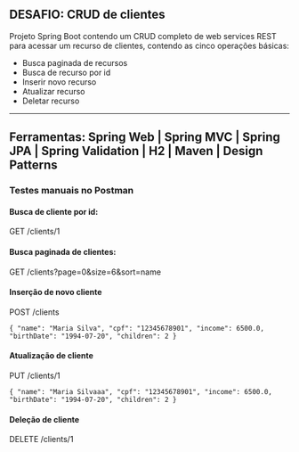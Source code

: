 ## DESAFIO: CRUD de clientes

Projeto Spring Boot contendo um CRUD completo de web services REST para
acessar um recurso de clientes, contendo as cinco operações básicas:
- Busca paginada de recursos
- Busca de recurso por id
- Inserir novo recurso
- Atualizar recurso
- Deletar recurso

---
Ferramentas:
Spring Web | Spring MVC | Spring JPA | Spring Validation | H2 | Maven | Design Patterns
---
### Testes manuais no Postman

#### Busca de cliente por id:
GET /clients/1

#### Busca paginada de clientes:
GET /clients?page=0&size=6&sort=name

#### Inserção de novo cliente
POST /clients

``{
"name": "Maria Silva",
"cpf": "12345678901",
"income": 6500.0,
"birthDate": "1994-07-20",
"children": 2
}
``

#### Atualização de cliente
PUT /clients/1

``{
"name": "Maria Silvaaa",
"cpf": "12345678901",
"income": 6500.0,
"birthDate": "1994-07-20",
"children": 2
}
``

#### Deleção de cliente
DELETE /clients/1